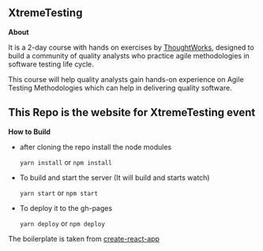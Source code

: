 XtremeTesting
---
**About**

It is a 2-day course with hands on exercises by [ThoughtWorks](https://www.thoughtworks.com/), designed to build a community of quality analysts who practice agile methodologies in software testing life cycle.

This course will help quality analysts gain hands-on experience on Agile Testing Methodologies which can help in delivering quality software.

This Repo is the website for XtremeTesting event
---
**How to Build**

- after cloning the repo install the node modules

    `yarn install` or `npm install`
    
- To build and start the server (It will build and starts watch)

    `yarn start` or `npm start`
    
    
- To deploy it to the gh-pages

    `yarn deploy` or `npm deploy`
    
    
The boilerplate is taken from [create-react-app](https://github.com/facebookincubator/create-react-app)
